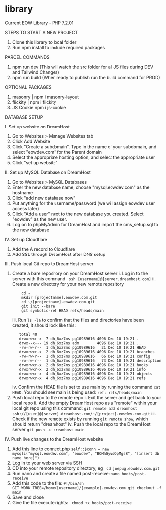 # library

Current EOW Library - PHP 7.2.01

STEPS TO START A NEW PROJECT

1. Clone this library to local folder
2. Run npm install to include required packages

PARCEL COMMANDS

1. npm run dev (This will watch the src folder for all JS files during DEV and Tailwind Changes)
2. npm run build (When ready to publish run the build command for PROD)

OPTIONAL PACKAGES

1. masonry | npm i masonry-layout
2. flickity | npm i flickity
3. JS Cookie npm i js-cookie

DATABASE SETUP

I. Set up website on DreamHost 
   1. Go to Websites > Manage Websites tab 
   2. Click Add Website
   3. Click "Create a subdomain". Type in the name of your subdomain, and select "eowdev.com" for the Parent domain
   4. Select the appropriate hosting option, and select the appropriate user
   5. Click "set up website"

II. Set up MySQL Database on DreamHost 
   1. Go to Websites > MySQL Databases
   2. Enter the new database name, choose "mysql.eowdev.com" as the hostname
   3. Click "add new database now"
   4. Put anything for the username/password (we will assign eowdev user access later)
   5. Click "Add a user" next to the new database you created. Select "eowdev" as the new user.
   6. Log on to phpMyAdmin for DreamHost and import the cms_setup.sql to the new database

IV. Set up Cloudflare 
   1. Add the A record to Cloudflare
   2. Add SSL through DreamHost after DNS setup

III. Push local Git repo to DreamHost server
   1. Create a bare repository on your DreamHost server
         i. Log in to the server with this command
      ` ssh [username]@[server.dreamhost.com]`
         ii. Create a new directory for your new remote repository
      ```
          cd ~
          mkdir [projectname].eowdev.com.git
          cd ~/[projectname].eowdev.com.git
          git init --bare
          git symbolic-ref HEAD refs/heads/main
      ```
         iii. Run `ls -la` to confirm that the files and directories have been created, it should look like this:
      ```
         total 40
         drwxrwxr-x  7 dh_6xz7ms pg10989616 4096 Dec 10 19:21 .
         drwx--x--- 19 dh_6xz7ms adm        4096 Dec 10 19:21 ..
         -rw-rw-r--  1 dh_6xz7ms pg10989616   21 Dec 10 19:21 HEAD
         drwxrwxr-x  2 dh_6xz7ms pg10989616 4096 Dec 10 19:21 branches
         -rw-rw-r--  1 dh_6xz7ms pg10989616   66 Dec 10 19:21 config
         -rw-rw-r--  1 dh_6xz7ms pg10989616   73 Dec 10 19:21 description
         drwxrwxr-x  2 dh_6xz7ms pg10989616 4096 Dec 10 19:21 hooks
         drwxrwxr-x  2 dh_6xz7ms pg10989616 4096 Dec 10 19:21 info
         drwxrwxr-x  4 dh_6xz7ms pg10989616 4096 Dec 10 19:21 objects
         drwxrwxr-x  4 dh_6xz7ms pg10989616 4096 Dec 10 19:21 refs
      ```
         iv. Confirm the HEAD file is set to use main by running the command `cat HEAD`. You should see main is being used:
      `ref: refs/heads/main`
   3. Push local repo to the remote repo
         i. Exit the server and get back to your local repo
         ii. Add the empty DreamHost repo as a "remote" within your local git repo using this command:
      `git remote add dreamhost ssh://[user]@[server].dreamhost.com/~/[project].eowdev.com.git`
         iii. Check if the new remote exists by running `git remote show`, which should return "dreamhost"
         iv. Push the local repo to the DreamHost server
      `git push -u dreamhost main `

IV. Push live changes to the DreamHost website 
   1. Add this line to connect.php 
   `self::$conn = new mysqli("mysql.eowdev.com", "eowdev", "BOMhGywsQpMgs8", "[insert db name here]")` 
   2. Log in to your web server via SSH
   3. CD into your remote repository directory, eg ` cd joepug.eowdev.com.git`  
   4. Run nano and create a file named post-receive:
   `nano hooks/post-receive`  
   5. Add this code to the file:
   `
   #!/bin/sh
   GIT_WORK_TREE=/home/[username]/[example].eowdev.com git checkout -f main
   `
   6. Save and close
   7. Give the file execute rights:
      ` chmod +x hooks/post-receive`
